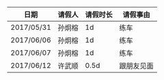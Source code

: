 | 日期       | 请假人                  | 请假时长| 请假事由 |
| -----------|-----------------------|-------- | ---------- |
| 2017/05/31 | 孙炯榕      | 1d | 练车 |
| 2017/06/06 | 孙炯榕      | 1d | 练车 |
| 2017/06/07 | 孙炯榕      | 1d | 练车 |
| 2017/06/12 | 许武顺      | 0.5d | 跟朋友见面 |